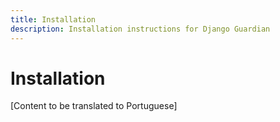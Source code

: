 ```yaml
---
title: Installation
description: Installation instructions for Django Guardian
---
```


# Installation

[Content to be translated to Portuguese]

<!-- This page content will be translated from the main English installation.md -->
